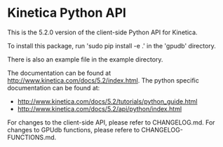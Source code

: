 Kinetica Python API
===================

This is the 5.2.0 version of the client-side Python API for Kinetica.

To install this package, run 'sudo pip install -e .' in the 'gpudb' directory.

There is also an example file in the example directory.

The documentation can be found at http://www.kinetica.com/docs/5.2/index.html.  The
python specific documentation can be found at:

*   http://www.kinetica.com/docs/5.2/tutorials/python_guide.html
*   http://www.kinetica.com/docs/5.2/api/python/index.html


For changes to the client-side API, please refer to CHANGELOG.md.  For
changes to GPUdb functions, please refere to CHANGELOG-FUNCTIONS.md.
